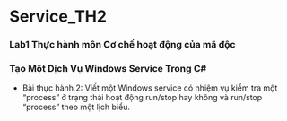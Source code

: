# Service_TH2
### Lab1 Thực	hành	môn	Cơ chế	hoạt	động	của	mã	độc
### Tạo Một	Dịch	Vụ Windows	Service	Trong C#
- Bài thực hành 2: Viết một Windows service có nhiệm vụ kiểm tra một “process” ở trạng thái hoạt động run/stop hay không và run/stop “process” theo một lịch biểu.

